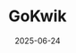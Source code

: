 ---  
layout: startup_page  
title: "GoKwik"  
id: "gokwik.co"  
permalink: "/gokwikgokwik.co06242025/"  
website: "https://www.gokwik.co/"  
funding_round: "Growth Financing"  
funding_amount: "$13M"  
investors: "RTP Global, Z47, Peak XV Partners, Think Investments"  
about: "GoKwik is an Indian startup providing integrated e-commerce products that enable companies to set up online stores and enter the direct-to-consumer (D2C) space. Their offerings include checkout, online payments, and tools for returns and cash-on-delivery, with a focus on integrating multiple products for improved customer engagement and higher revenue. They have over 12,000 paying merchants."  
markets: "E-commerce"  
hq: "New Delhi, Delhi, India"  
founded_year: "2020"  
linkedin: "https://in.linkedin.com/company/gokwik"  
twitter: ""  
instagram: ""  
facebook: ""  
crunchbase: "https://www.crunchbase.com/organization/gokwik"  
pitchbook: "https://pitchbook.com/profiles/company/464409-64"  

date_display: "24-Jun-2025"  
date: "2025-06-24"

# SEO Optimization  
meta_title: "GoKwik - Growth Financing Funding ($13M)"  
meta_description: "GoKwik, GoKwik is an Indian startup providing integrated e-commerce products that enable companies to set up online stores and enter the direct-to-consumer (D..."  
meta_keywords: "GoKwik, E-commerce, Growth Financing funding"  
canonical_url: "https://startup.projectstartups.com/gokwikgokwik.co06242025/"  
---